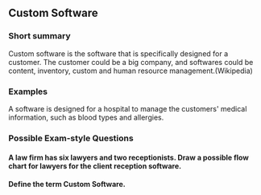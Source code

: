 ## Custom Software

### Short summary
Custom software is the software that is specifically designed for a customer. The customer could be a big company, and softwares could be content, inventory, custom and human resource management.(Wikipedia)

### Examples
A software is designed for a hospital to manage the customers' medical information, such as blood types and allergies.

### Possible Exam-style Questions
#### A law firm has six lawyers and two receptionists. Draw a possible flow chart for lawyers for the client reception software.
#### Define the term **Custom Software**.
